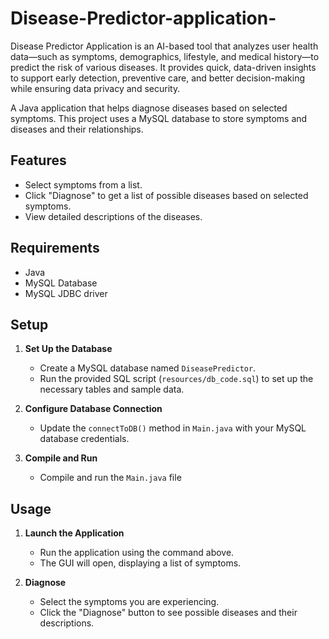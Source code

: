 # Disease-Predictor-application-

Disease Predictor Application is an AI-based tool that analyzes user health data—such as symptoms, demographics, lifestyle, and medical history—to predict the risk of various diseases. It provides quick, data-driven insights to support early detection, preventive care, and better decision-making while ensuring data privacy and security.

A Java application that helps diagnose diseases based on selected symptoms. This project uses a MySQL database to store symptoms and diseases and their relationships.

## Features

- Select symptoms from a list.
- Click "Diagnose" to get a list of possible diseases based on selected symptoms.
- View detailed descriptions of the diseases.

## Requirements

- Java 
- MySQL Database
- MySQL JDBC driver

## Setup

1. **Set Up the Database**

    - Create a MySQL database named `DiseasePredictor`.
    - Run the provided SQL script (`resources/db_code.sql`) to set up the necessary tables and sample data.

2. **Configure Database Connection**

    - Update the `connectToDB()` method in `Main.java` with your MySQL database credentials.

3. **Compile and Run**
    
    - Compile and run the `Main.java` file

## Usage

1. **Launch the Application**

    - Run the application using the command above.
    - The GUI will open, displaying a list of symptoms.

2. **Diagnose**

    - Select the symptoms you are experiencing.
    - Click the "Diagnose" button to see possible diseases and their descriptions.


